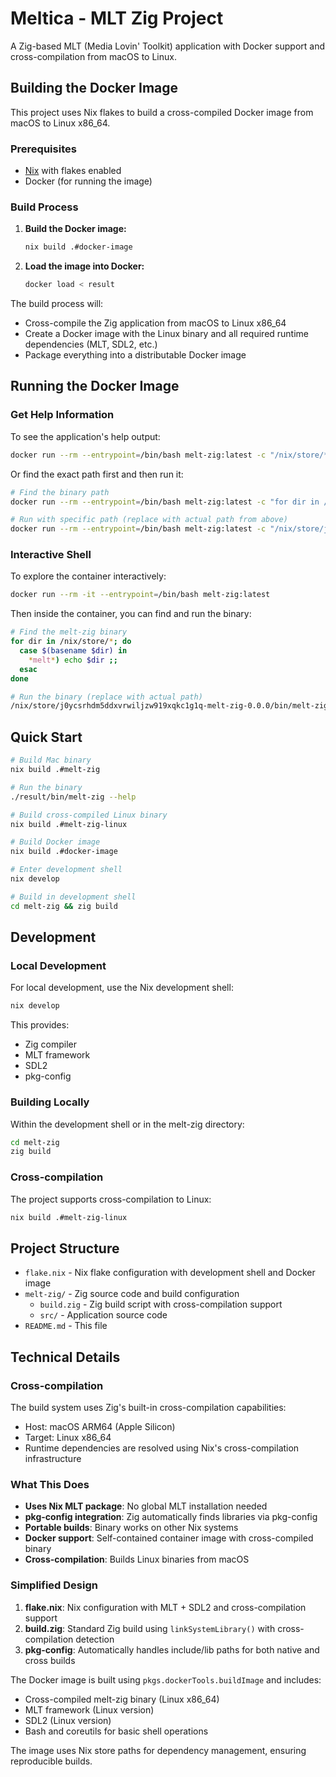 # Meltica - MLT Zig Project

A Zig-based MLT (Media Lovin' Toolkit) application with Docker support and cross-compilation from macOS to Linux.

## Building the Docker Image

This project uses Nix flakes to build a cross-compiled Docker image from macOS to Linux x86_64.

### Prerequisites

- [Nix](https://nixos.org/download.html) with flakes enabled
- Docker (for running the image)

### Build Process

1. **Build the Docker image:**
   ```bash
   nix build .#docker-image
   ```

2. **Load the image into Docker:**
   ```bash
   docker load < result
   ```

The build process will:
- Cross-compile the Zig application from macOS to Linux x86_64
- Create a Docker image with the Linux binary and all required runtime dependencies (MLT, SDL2, etc.)
- Package everything into a distributable Docker image

## Running the Docker Image

### Get Help Information

To see the application's help output:

```bash
docker run --rm --entrypoint=/bin/bash melt-zig:latest -c "/nix/store/*/melt-zig-*/bin/melt-zig --help"
```

Or find the exact path first and then run it:

```bash
# Find the binary path
docker run --rm --entrypoint=/bin/bash melt-zig:latest -c "for dir in /nix/store/*; do case \$(basename \$dir) in *melt*) echo \$dir ;; esac; done"

# Run with specific path (replace with actual path from above)
docker run --rm --entrypoint=/bin/bash melt-zig:latest -c "/nix/store/j0ycsrhdm5ddxvrwiljzw919xqkc1g1q-melt-zig-0.0.0/bin/melt-zig --help"
```

### Interactive Shell

To explore the container interactively:

```bash
docker run --rm -it --entrypoint=/bin/bash melt-zig:latest
```

Then inside the container, you can find and run the binary:

```bash
# Find the melt-zig binary
for dir in /nix/store/*; do 
  case $(basename $dir) in 
    *melt*) echo $dir ;; 
  esac
done

# Run the binary (replace with actual path)
/nix/store/j0ycsrhdm5ddxvrwiljzw919xqkc1g1q-melt-zig-0.0.0/bin/melt-zig --help
```

## Quick Start

```bash
# Build Mac binary
nix build .#melt-zig

# Run the binary
./result/bin/melt-zig --help

# Build cross-compiled Linux binary
nix build .#melt-zig-linux

# Build Docker image
nix build .#docker-image

# Enter development shell
nix develop

# Build in development shell
cd melt-zig && zig build
```

## Development

### Local Development

For local development, use the Nix development shell:

```bash
nix develop
```

This provides:
- Zig compiler
- MLT framework
- SDL2
- pkg-config

### Building Locally

Within the development shell or in the melt-zig directory:

```bash
cd melt-zig
zig build
```

### Cross-compilation

The project supports cross-compilation to Linux:

```bash
nix build .#melt-zig-linux
```

## Project Structure

- `flake.nix` - Nix flake configuration with development shell and Docker image
- `melt-zig/` - Zig source code and build configuration
  - `build.zig` - Zig build script with cross-compilation support
  - `src/` - Application source code
- `README.md` - This file

## Technical Details

### Cross-compilation

The build system uses Zig's built-in cross-compilation capabilities:
- Host: macOS ARM64 (Apple Silicon)
- Target: Linux x86_64
- Runtime dependencies are resolved using Nix's cross-compilation infrastructure

### What This Does

- **Uses Nix MLT package**: No global MLT installation needed
- **pkg-config integration**: Zig automatically finds libraries via pkg-config
- **Portable builds**: Binary works on other Nix systems
- **Docker support**: Self-contained container image with cross-compiled binary
- **Cross-compilation**: Builds Linux binaries from macOS

### Simplified Design

1. **flake.nix**: Nix configuration with MLT + SDL2 and cross-compilation support
2. **build.zig**: Standard Zig build using `linkSystemLibrary()` with cross-compilation detection
3. **pkg-config**: Automatically handles include/lib paths for both native and cross builds

The Docker image is built using `pkgs.dockerTools.buildImage` and includes:
- Cross-compiled melt-zig binary (Linux x86_64)
- MLT framework (Linux version)
- SDL2 (Linux version)
- Bash and coreutils for basic shell operations

The image uses Nix store paths for dependency management, ensuring reproducible builds.
